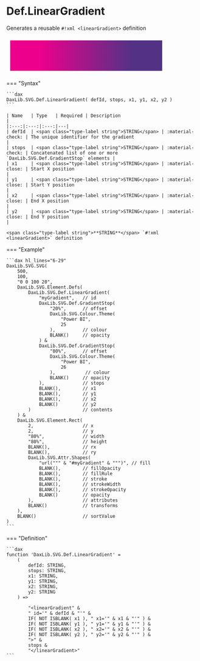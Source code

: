 # Def.LinearGradient

Generates a reusable `#!xml <linearGradient>` definition

<svg width='500' height='100' viewbox= '0 0 100 20' xmlns='http://www.w3.org/2000/svg'><defs><linearGradient id='myGradient'><stop offset='20%' stop-color='#EC008C'/><stop offset='80%' stop-color='#533285'/></linearGradient></defs><rect x='2' y='2' width='80%' height='80%' fill='url("#myGradient")'  /></svg>

=== "Syntax"

    ```dax
    DaxLib.SVG.Def.LinearGradient( defId, stops, x1, y1, x2, y2 )
    ```

    | Name   | Type   | Required | Description                                                        |
    |:---:|:---:|:---:|---|
    | defId  | <span class="type-label string">STRING</span> | :material-check: | The unique identifier for the gradient                             |
    | stops  | <span class="type-label string">STRING</span> | :material-check: | Concatenated list of one or more `DaxLib.SVG.Def.GradientStop` elements |
    | x1     | <span class="type-label string">STRING</span> | :material-close: | Start X position                                                   |
    | y1     | <span class="type-label string">STRING</span> | :material-close: | Start Y position                                                   |
    | x2     | <span class="type-label string">STRING</span> | :material-close: | End X position                                                     |
    | y2     | <span class="type-label string">STRING</span> | :material-close: | End Y position                                                     |

    <span class="type-label string">**STRING**</span> `#!xml <linearGradient>` definition

=== "Example"

    ```dax hl_lines="6-29"
    DaxLib.SVG.SVG(
        500,
        100,
        "0 0 100 20",
        DaxLib.SVG.Element.Defs(
            DaxLib.SVG.Def.LinearGradient(
                "myGradient",   // id
                DaxLib.SVG.Def.GradientStop(
                    "20%",      // offset
                    DaxLib.SVG.Colour.Theme(
                        "Power BI",
                        25
                    ),          // colour
                    BLANK()     // opacity
                ) &
                DaxLib.SVG.Def.GradientStop( 
                    "80%",      // offset
                    DaxLib.SVG.Colour.Theme(
                        "Power BI",
                        26
                    ),           // colour
                    BLANK()     // opacity
                ),              // stops
                BLANK(),        // x1
                BLANK(),        // y1
                BLANK(),        // x2
                BLANK()         // y2
            )                   // contents
        ) &
        DaxLib.SVG.Element.Rect(
            2,                  // x
            2,                  // y
            "80%",              // width
            "80%",              // height
            BLANK(),            // rx
            BLANK(),            // ry
            DaxLib.SVG.Attr.Shapes(
                "url(""" & "#myGradient" & """)", // fill
                BLANK(),        // fillOpacity
                BLANK(),        // fillRule   
                BLANK(),        // stroke
                BLANK(),        // strokeWidth
                BLANK(),        // strokeOpacity
                BLANK()         // opacity
            ),                  // attributes
            BLANK()             // transforms
        ),
        BLANK()                 // sortValue               
    )
    ```

=== "Definition"

    ```dax
    function 'DaxLib.SVG.Def.LinearGradient' =
        (
            defId: STRING,
            stops: STRING,
            x1: STRING,
            y1: STRING,
            x2: STRING,
            y2: STRING
        ) =>

            "<linearGradient" &
            " id='" & defId & "'" &
            IF( NOT ISBLANK( x1 ), " x1='" & x1 & "'" ) &
            IF( NOT ISBLANK( y1 ), " y1='" & y1 & "'" ) &
            IF( NOT ISBLANK( x2 ), " x2='" & x2 & "'" ) &
            IF( NOT ISBLANK( y2 ), " y2='" & y2 & "'" ) &
            ">" &
            stops &
            "</linearGradient>"
    ```